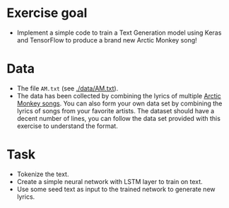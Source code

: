 # Exercise goal
- Implement a simple code to train a Text Generation model using Keras and TensorFlow to produce a brand new Arctic Monkey song!

# Data
- The file `AM.txt` (see [./data/AM.txt](https://raw.githubusercontent.com/gimseng/99-ML-Learning-Projects/master/004/data/AM.txt)).
- The data has been collected by combining the lyrics of multiple [Arctic Monkey songs](https://www.arcticmonkeys.com/). You can also form your own data set by combining the lyrics of songs from your favorite artists. The dataset should have a decent number of lines, you can follow the data set provided with this exercise to understand the format.

# Task
- Tokenize the text.
- Create a simple neural network with LSTM layer to train on text.
- Use some seed text as input to the trained network to generate new lyrics.
